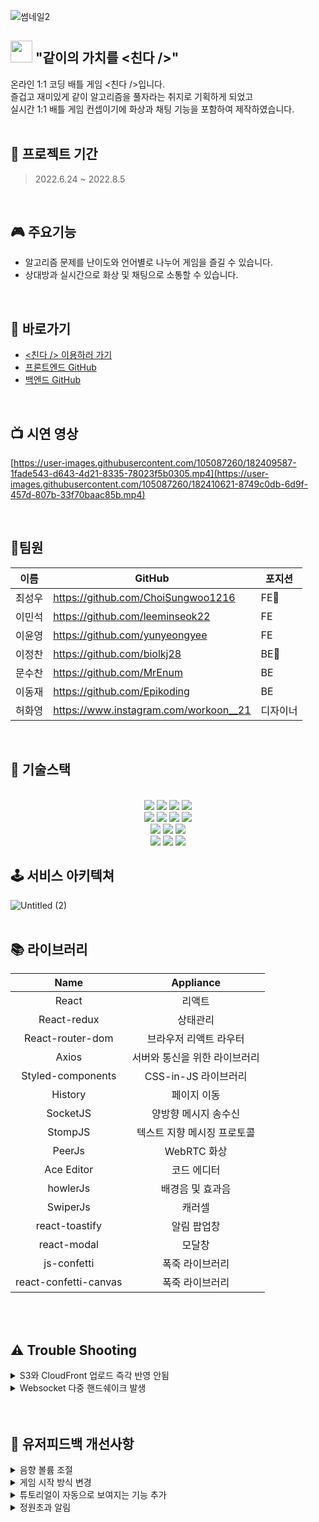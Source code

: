 ![썸네일2](https://user-images.githubusercontent.com/105087260/182070652-d0fd7d0e-5e6b-428a-8447-de94e6957891.png)



 ##   <img src="https://user-images.githubusercontent.com/105087260/181887948-75a5a55b-7270-4154-a10e-72b09af0bc3f.png" width="35px"> "같이의 가치를 <친다 />"
 온라인 1:1 코딩 배틀 게임 <친다 />입니다.
 </br>
 즐겁고 재미있게 같이 알고리즘을 풀자라는 취지로 기획하게 되었고 
 </br>
 실시간 1:1 배틀 게임 컨셉이기에 화상과 채팅 기능을 포함하여 제작하였습니다.
<br />
<br />

## 📅 프로젝트 기간

> 2022.6.24 ~ 2022.8.5

<br />


## 🎮 주요기능
-  알고리즘 문제를 난이도와 언어별로 나누어 게임을 즐길 수 있습니다.
-  상대방과 실시간으로 화상 및 채팅으로 소통할 수 있습니다.

<br />

## 🔗 바로가기
- [<친다 /> 이용하러 가기](chinda.live)
- [프론트엔드 GitHub](https://github.com/ChoiSungwoo1216/Chin_da_FE)
- [백엔드 GitHub](https://github.com/biolkj28/AlgorithmGameProject-BE)

<br />

## 📺 시연 영상

[https://user-images.githubusercontent.com/105087260/182409587-1fade543-d643-4d21-8335-78023f5b0305.mp4](https://user-images.githubusercontent.com/105087260/182410621-8749c0db-6d9f-457d-807b-33f70baac85b.mp4)


<br />




##  👥팀원

| 이름     | GitHub                             | 포지션  |
| -------- | ---------------------------------- | --------- |
| 최성우   | https://github.com/ChoiSungwoo1216    | FE🔰 |
| 이민석   | https://github.com/leeminseok22     | FE |
| 이윤영   | https://github.com/yunyeongyee     | FE |
| 이정찬   | https://github.com/biolkj28       | BE🔰     |
| 문수찬   | https://github.com/MrEnum  | BE     |
| 이동재   | https://github.com/Epikoding  | BE     |
| 허화영  | https://www.instagram.com/workoon__21   | 디자이너  |


<br />

## 🔧 기술스택
 <br>
<div align=center>

  <img src="https://img.shields.io/badge/React-60d3f3?style=for-the-badge&logo=react&logoColor=black">
 <img src="https://img.shields.io/badge/styled-c260af?style=for-the-badge&logo=styledcomponents&logoColor=black">
  <img src="https://img.shields.io/badge/Redux-7247b5?style=for-the-badge&logo=redux&logoColor=white"> 
  <img src="https://img.shields.io/badge/Axios-5B0BB5?style=for-the-badge&logo=Axios&logoColor=white">
  
  <br>

  <img src="https://img.shields.io/badge/webrtc-333333?style=for-the-badge&logo=webrtc&logoColor=white">
<img src="https://img.shields.io/badge/SockJs-02B78F?style=for-the-badge&logo=SockJs&logoColor=white">
<img src="https://img.shields.io/badge/Stomp-4A86CF?style=for-the-badge&logo=Stomp&logoColor=white">
   <img src="https://img.shields.io/badge/PeerJS-569A31?style=for-the-badge&logo=Peer S3s3&logoColor=white">
  <br>

 
  <img src="https://img.shields.io/badge/AWS%20S3-232F3E?style=for-the-badge&logo=AmazonAWS&logoColor=FF9A00"/>
  <img src="https://img.shields.io/badge/AWS%20CloudFront-232F3E?style=for-the-badge&logo=AmazonAWS&logoColor=FF9A00"/>
  <img src="https://img.shields.io/badge/AWS%20Route%2053-232F3E?style=for-the-badge&logo=AmazonAWS&logoColor=FF9A00"/>
 
  <br>
  <img src="https://img.shields.io/badge/Visual%20Studio%20Code-0078d7.svg?style=for-the-badge&logo=visual-studio-code&logoColor=white">
  <img src="https://img.shields.io/badge/git-%23F05033.svg?style=for-the-badge&logo=git&logoColor=white">
  <img src="https://img.shields.io/badge/github-%23121011.svg?style=for-the-badge&logo=github&logoColor=white">
</div>
  

## 🕹 서비스 아키텍쳐  
![Untitled (2)](https://user-images.githubusercontent.com/105087260/182111620-31933be1-5cd6-4cc5-a9cf-2438c2fabc6c.png)
<br />
<br>

## 📚 라이브러리
|Name|Appliance|
|:---:|:---:|
|React|리액트|
|React-redux|상태관리|
|React-router-dom|브라우저 리액트 라우터|
|Axios|서버와 통신을 위한 라이브러리|
|Styled-components|CSS-in-JS 라이브러리|
|History|페이지 이동|
|SocketJS|양방향 메시지 송수신|
|StompJS|텍스트 지향 메시징 프로토콜|
|PeerJs|WebRTC 화상|
|Ace Editor|코드 에디터|
|howlerJs|배경음 및 효과음|
|SwiperJs|캐러셀|
|react-toastify|알림 팝업창|
|react-modal|모달창|
|js-confetti|폭죽 라이브러리|
|react-confetti-canvas|폭죽 라이브러리|

<br />
<br />

## ⚠️ Trouble Shooting

<details>
<summary> S3와 CloudFront 업로드 즉각 반영 안됨</summary>
<div markdown="1">
<br>
  * 문제
  <pre> S3 버킷의 내용을 변경했다고 하였지만 사이트에 반영이 되지 않는 이슈</pre>
 * 가설
    - 1. build과정에서 내용 누락 (압축하는 과정에서 정보 누락 가능성).
    - 2. S3 자체적으로 반영이 안되는 경우.
    - 3. CloudFront의 작동 방식의 문제.
 
   * 과정
    - 1. build과정에서 변하지 않는 `index.html`에 내용을 추가해보고 안의 내용물을 변경하고 배포해보았으나, build된 파일을 확인하니 문제가 없었지만, 반영이 되지 않았음.
    - 2. S3에 CloudFront를 연결하지 않고, 내용물은 변경하고 확인해 본 결과, 변경된 내용이 즉각 반응 됨.
 
   *  해결 
  CloudFront의 작동 방식에 대해서 찾아보니 S3에서 파일을 받아올 때 저장된 캐시가 24시간 유지되는 것을 확인하고 이를 무효화( Invalidations) 작업을 실행해 캐시를 삭제.
</div>
</details>

<details>
<summary> Websocket 다중 핸드쉐이크 발생 </summary>
<div markdown="1">
<br>
  * 문제
  <pre> Websocket 다중 핸드쉐이크 발생 </pre>
 * 가설
    - 1. build과정에서 내용 누락 (압축하는 과정에서 정보 누락 가능성).
    - 2. S3 자체적으로 반영이 안되는 경우.
    - 3. CloudFront의 작동 방식의 문제.
 
   * 과정
    - 1. build과정에서 변하지 않는 `index.html`에 내용을 추가해보고 안의 내용물을 변경하고 배포해보았으나, build된 파일을 확인하니 문제가 없었지만, 반영이 되지 않았음.
    - 2. S3에 CloudFront를 연결하지 않고, 내용물은 변경하고 확인해 본 결과, 변경된 내용이 즉각 반응 됨.
 
   *  해결 
  CloudFront의 작동 방식에 대해서 찾아보니 S3에서 파일을 받아올 때 저장된 캐시가 24시간 유지되는 것을 확인하고 이를 무효화( Invalidations) 작업을 실행해 캐시를 삭제.
</div>
</details>

<br />
<br />

## 🙆‍ 유저피드백 개선사항

<details>
  <summary>음향 볼륨 조절</summary>
  
  * 피드백
  <pre> 볼륨 조절이 필요할 것 같다.<br>
 볼륨이 너무 크다.</pre>
  * 기능 개선
    - 배경음 및 효과음 볼륨을 on/off가 아닌 5단계로 볼륨 단계를 나누어 조절 가능하게 변경

</details>

<details>
  <summary>게임 시작 방식 변경</summary>
  
  * 피드백
  <pre>  게임 시작을 명확하게 알 수 없어 시작버튼이 조금 더 분명하게 나타났으면 좋겠다.<br> 
  .<br> 
   상대가 시작을 했는지 모르겠다는 다수의 의견</pre>
 
  * 기능 개선
    - 양쪽 사용자가 ready메세지를 받으면 바로 게임을 시작하는 기존의 방식에서 양쪽이 ready를 누르면 상대의 ready가 보여 가시성을 높였고 방장에게 게임을 시작할 수 있는 버튼을 추가
</details>

<details>
  <summary>튜토리얼이 자동으로 보여지는 기능 추가</summary>
  
  * 피드백
  <pre>  뒤로 가기 버튼이나 따로 설명이 없어서 뒤로 갈 때 사용하기가 어렵다.<br> 
 이것저것 눌러보다가 언어 누르니까 뒤로 가게 되었다며 서비스에 대한 이해 부족으로 이탈율을 줄이기 위한 개선 필요</pre>
 
  * 기능 개선
    - 최초 사용자에게 튜토리얼이 자동으로 보여지는 기능 추가
</details>

<details>
  <summary>정원초과 알림</summary>
  
  * 피드백
  <pre>  인원이 찬 방에 입장이 가능하다며 개선 요청</pre>
 
  * 기능 개선
    - 정원초과 알림 기능 추가
 
 
</details>


